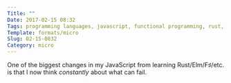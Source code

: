 ```yaml
---
Title: ""
Date: 2017-02-15 08:32
Tags: programming languages, javascript, functional programming, rust, elm, fsharp
Template: formats/micro
Slug: 02-15-0832
Category: micro
---
```


One of the biggest changes in my JavaScript from learning Rust/Elm/F♯/etc. is that I now think *constantly* about what can fail.
